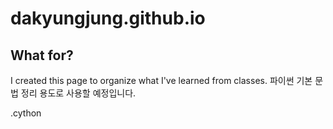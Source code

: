 # dakyungjung.github.io

## What for? 
I created this page to organize what I've learned from classes.
파이썬 기본 문법 정리 용도로 사용할 예정입니다. 

.cython
